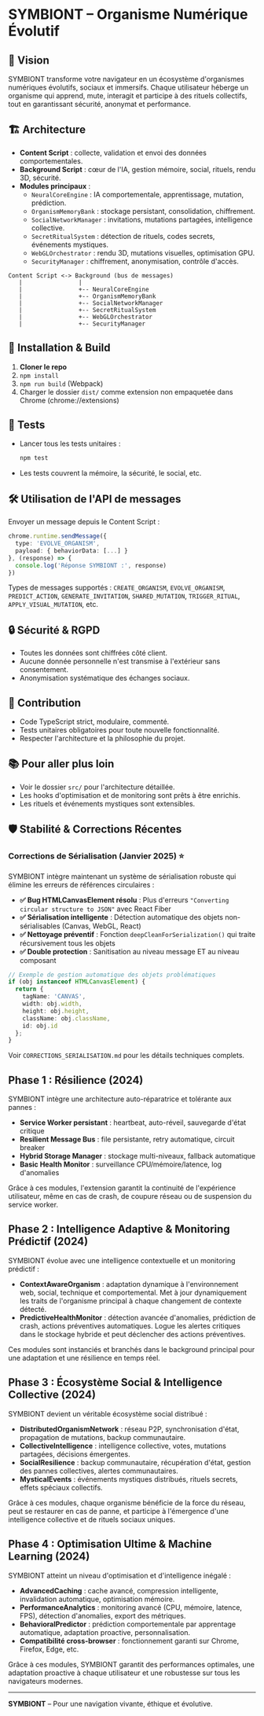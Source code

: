 # SYMBIONT – Organisme Numérique Évolutif

## 🌱 Vision
SYMBIONT transforme votre navigateur en un écosystème d'organismes numériques évolutifs, sociaux et immersifs. Chaque utilisateur héberge un organisme qui apprend, mute, interagit et participe à des rituels collectifs, tout en garantissant sécurité, anonymat et performance.

## 🏗️ Architecture
- **Content Script** : collecte, validation et envoi des données comportementales.
- **Background Script** : cœur de l'IA, gestion mémoire, social, rituels, rendu 3D, sécurité.
- **Modules principaux** :
  - `NeuralCoreEngine` : IA comportementale, apprentissage, mutation, prédiction.
  - `OrganismMemoryBank` : stockage persistant, consolidation, chiffrement.
  - `SocialNetworkManager` : invitations, mutations partagées, intelligence collective.
  - `SecretRitualSystem` : détection de rituels, codes secrets, événements mystiques.
  - `WebGLOrchestrator` : rendu 3D, mutations visuelles, optimisation GPU.
  - `SecurityManager` : chiffrement, anonymisation, contrôle d'accès.

```
Content Script <-> Background (bus de messages)
   |                |
   |                +-- NeuralCoreEngine
   |                +-- OrganismMemoryBank
   |                +-- SocialNetworkManager
   |                +-- SecretRitualSystem
   |                +-- WebGLOrchestrator
   |                +-- SecurityManager
```

## 🚀 Installation & Build
1. **Cloner le repo**
2. `npm install`
3. `npm run build` (Webpack)
4. Charger le dossier `dist/` comme extension non empaquetée dans Chrome (chrome://extensions)

## 🧪 Tests
- Lancer tous les tests unitaires :
  ```bash
  npm test
  ```
- Les tests couvrent la mémoire, la sécurité, le social, etc.

## 🛠️ Utilisation de l'API de messages
Envoyer un message depuis le Content Script :
```ts
chrome.runtime.sendMessage({
  type: 'EVOLVE_ORGANISM',
  payload: { behaviorData: [...] }
}, (response) => {
  console.log('Réponse SYMBIONT :', response)
})
```
Types de messages supportés : `CREATE_ORGANISM`, `EVOLVE_ORGANISM`, `PREDICT_ACTION`, `GENERATE_INVITATION`, `SHARED_MUTATION`, `TRIGGER_RITUAL`, `APPLY_VISUAL_MUTATION`, etc.

## 🔒 Sécurité & RGPD
- Toutes les données sont chiffrées côté client.
- Aucune donnée personnelle n'est transmise à l'extérieur sans consentement.
- Anonymisation systématique des échanges sociaux.

## 🧬 Contribution
- Code TypeScript strict, modulaire, commenté.
- Tests unitaires obligatoires pour toute nouvelle fonctionnalité.
- Respecter l'architecture et la philosophie du projet.

## 📚 Pour aller plus loin
- Voir le dossier `src/` pour l'architecture détaillée.
- Les hooks d'optimisation et de monitoring sont prêts à être enrichis.
- Les rituels et événements mystiques sont extensibles.

## 🛡️ Stabilité & Corrections Récentes

### Corrections de Sérialisation (Janvier 2025) ⭐️
SYMBIONT intègre maintenant un système de sérialisation robuste qui élimine les erreurs de références circulaires :

- **✅ Bug HTMLCanvasElement résolu** : Plus d'erreurs `"Converting circular structure to JSON"` avec React Fiber
- **✅ Sérialisation intelligente** : Détection automatique des objets non-sérialisables (Canvas, WebGL, React)
- **✅ Nettoyage préventif** : Fonction `deepCleanForSerialization()` qui traite récursivement tous les objets
- **✅ Double protection** : Sanitisation au niveau message ET au niveau composant

```typescript
// Exemple de gestion automatique des objets problématiques
if (obj instanceof HTMLCanvasElement) {
  return {
    tagName: 'CANVAS',
    width: obj.width,
    height: obj.height,
    className: obj.className,
    id: obj.id
  };
}
```

Voir `CORRECTIONS_SERIALISATION.md` pour les détails techniques complets.

## Phase 1 : Résilience (2024)

SYMBIONT intègre une architecture auto-réparatrice et tolérante aux pannes :
- **Service Worker persistant** : heartbeat, auto-réveil, sauvegarde d'état critique
- **Resilient Message Bus** : file persistante, retry automatique, circuit breaker
- **Hybrid Storage Manager** : stockage multi-niveaux, fallback automatique
- **Basic Health Monitor** : surveillance CPU/mémoire/latence, log d'anomalies

Grâce à ces modules, l'extension garantit la continuité de l'expérience utilisateur, même en cas de crash, de coupure réseau ou de suspension du service worker.

## Phase 2 : Intelligence Adaptive & Monitoring Prédictif (2024)

SYMBIONT évolue avec une intelligence contextuelle et un monitoring prédictif :
- **ContextAwareOrganism** : adaptation dynamique à l'environnement web, social, technique et comportemental. Met à jour dynamiquement les traits de l'organisme principal à chaque changement de contexte détecté.
- **PredictiveHealthMonitor** : détection avancée d'anomalies, prédiction de crash, actions préventives automatiques. Logue les alertes critiques dans le stockage hybride et peut déclencher des actions préventives.

Ces modules sont instanciés et branchés dans le background principal pour une adaptation et une résilience en temps réel.

## Phase 3 : Écosystème Social & Intelligence Collective (2024)

SYMBIONT devient un véritable écosystème social distribué :
- **DistributedOrganismNetwork** : réseau P2P, synchronisation d'état, propagation de mutations, backup communautaire.
- **CollectiveIntelligence** : intelligence collective, votes, mutations partagées, décisions émergentes.
- **SocialResilience** : backup communautaire, récupération d'état, gestion des pannes collectives, alertes communautaires.
- **MysticalEvents** : événements mystiques distribués, rituels secrets, effets spéciaux collectifs.

Grâce à ces modules, chaque organisme bénéficie de la force du réseau, peut se restaurer en cas de panne, et participe à l'émergence d'une intelligence collective et de rituels sociaux uniques.

## Phase 4 : Optimisation Ultime & Machine Learning (2024)

SYMBIONT atteint un niveau d'optimisation et d'intelligence inégalé :
- **AdvancedCaching** : cache avancé, compression intelligente, invalidation automatique, optimisation mémoire.
- **PerformanceAnalytics** : monitoring avancé (CPU, mémoire, latence, FPS), détection d'anomalies, export des métriques.
- **BehavioralPredictor** : prédiction comportementale par apprentage automatique, adaptation proactive, personnalisation.
- **Compatibilité cross-browser** : fonctionnement garanti sur Chrome, Firefox, Edge, etc.

Grâce à ces modules, SYMBIONT garantit des performances optimales, une adaptation proactive à chaque utilisateur et une robustesse sur tous les navigateurs modernes.

---

**SYMBIONT** – Pour une navigation vivante, éthique et évolutive.